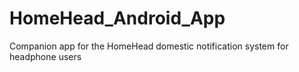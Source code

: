 # HomeHead_Android_App
Companion app for the HomeHead domestic notification system for headphone users
